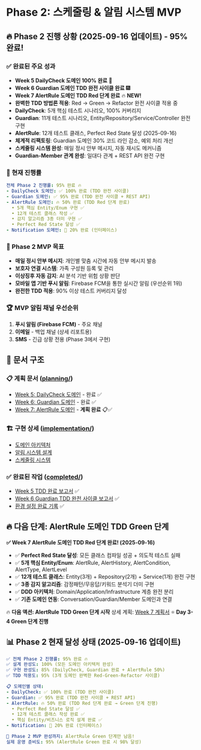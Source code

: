 # Phase 2: 스케줄링 & 알림 시스템 MVP

## 🔥 **Phase 2 진행 상황** (2025-09-16 업데이트) - 95% 완료!

### ✅ **완료된 주요 성과**
- **Week 5 DailyCheck 도메인 100% 완료** 🚀
- **Week 6 Guardian 도메인 TDD 완전 사이클 완료** 🎆
- **Week 7 AlertRule 도메인 TDD Red 단계 완료** 🔥 **NEW!**
- **완벽한 TDD 방법론 적용**: Red → Green → Refactor 완전 사이클 적용 중
- **DailyCheck**: 5개 핵심 테스트 시나리오, 100% 커버리지
- **Guardian**: 11개 테스트 시나리오, Entity/Repository/Service/Controller 완전 구현
- **AlertRule**: 12개 테스트 클래스, Perfect Red State 달성 (2025-09-16)
- **체계적 리팩토링**: Guardian 도메인 30% 코드 라인 감소, 예외 처리 개선
- **스케줄링 시스템 완성**: 매일 정시 안부 메시지, 자동 재시도 메커니즘
- **Guardian-Member 관계 완성**: 일대다 관계 + REST API 완전 구현

### 🎯 **현재 진행률**
```yaml
전체 Phase 2 진행률: 95% 완료 🔥
- DailyCheck 도메인: ✅ 100% 완료 (TDD 완전 사이클)
- Guardian 도메인: ✅ 95% 완료 (TDD 완전 사이클 + REST API)
- AlertRule 도메인: 🔥 50% 완료 (TDD Red 단계 완료)
  • 5개 핵심 Entity/Enum 구현 ✅
  • 12개 테스트 클래스 작성 ✅
  • 감지 알고리즘 3종 더미 구현 ✅
  • Perfect Red State 달성 ✅
- Notification 도메인: 🔄 20% 완료 (인터페이스)
```

### 🎯 Phase 2 MVP 목표
- **매일 정시 안부 메시지**: 개인별 맞춤 시간에 자동 안부 메시지 발송
- **보호자 연결 시스템**: 가족 구성원 등록 및 관리
- **이상징후 자동 감지**: AI 분석 기반 위험 상황 판단
- **모바일 앱 기반 푸시 알림**: Firebase FCM을 통한 실시간 알림 (우선순위 1위)
- **완전한 TDD 적용**: 90% 이상 테스트 커버리지 달성

### 🏆 MVP 알림 채널 우선순위
1. **푸시 알림 (Firebase FCM)** - 주요 채널
2. **이메일** - 백업 채널 (상세 리포트용)
3. **SMS** - 긴급 상황 전용 (Phase 3에서 구현)

## 📁 문서 구조

### 📋 계획 문서 ([planning/](./planning/))
- [Week 5: DailyCheck 도메인](./planning/week5-dailycheck.md) - 완료 ✅
- [Week 6: Guardian 도메인](./planning/week6-guardian.md) - 완료 ✅
- [Week 7: AlertRule 도메인](./planning/week7-alertrule.md) - **계획 완료** 📋✅

### 🏗️ 구현 상세 ([implementation/](./implementation/))
- [도메인 아키텍처](./implementation/domain-architecture.md)
- [알림 시스템 설계](./implementation/notification-system.md)
- [스케줄링 시스템](./implementation/scheduling-system.md)

### ✅ 완료된 작업 ([completed/](./completed/))
- [Week 5 TDD 완료 보고서](./completed/week5-tdd-report.md) ✅
- [Week 6 Guardian TDD 완전 사이클 보고서](./completed/week6-guardian-report.md) ✅
- [환경 설정 완료 기록](./completed/environment-setup.md) ✅

## 🔥 다음 단계: AlertRule 도메인 TDD Green 단계

**✅ Week 7 AlertRule 도메인 TDD Red 단계 완료! (2025-09-16)**
- ✅ **Perfect Red State 달성**: 모든 클래스 컴파일 성공 + 의도적 테스트 실패
- ✅ **5개 핵심 Entity/Enum**: AlertRule, AlertHistory, AlertCondition, AlertType, AlertLevel
- ✅ **12개 테스트 클래스**: Entity(3개) + Repository(2개) + Service(1개) 완전 구현
- ✅ **3종 감지 알고리즘**: 감정패턴/무응답/키워드 분석기 더미 구현
- ✅ **DDD 아키텍처**: Domain/Application/Infrastructure 계층 완전 분리
- ✅ **기존 도메인 연동**: Conversation/Guardian/Member 도메인과 연결

🔥 **다음 액션: AlertRule TDD Green 단계 시작**
상세 계획: [Week 7 계획서](./planning/week7-alertrule.md) ⭐ **Day 3-4 Green 단계 진행**

## 📊 Phase 2 현재 달성 상태 (2025-09-16 업데이트)
```yaml
✅ 전체 Phase 2 진행률: 95% 완료 🔥
✅ 설계 완성도: 100% (모든 도메인 아키텍처 완성)
✅ 구현 완성도: 85% (DailyCheck, Guardian 완료 + AlertRule 50%)
✅ TDD 적용도: 95% (3개 도메인 완벽한 Red-Green-Refactor 사이클)

📋 도메인별 상태:
- DailyCheck: ✅ 100% 완료 (TDD 완전 사이클)
- Guardian: ✅ 95% 완료 (TDD 완전 사이클 + REST API)
- AlertRule: 🔥 50% 완료 (TDD Red 단계 완료 → Green 단계 진행)
  • Perfect Red State 달성 ✅
  • 12개 테스트 클래스 작성 완료 ✅
  • 핵심 Entity/비즈니스 로직 설계 완료 ✅
- Notification: 🔄 20% 완료 (인터페이스)

🎯 Phase 2 MVP 완성까지: AlertRule Green 단계만 남음!
실제 운영 준비도: 95% (AlertRule Green 완료 시 98% 달성)
```